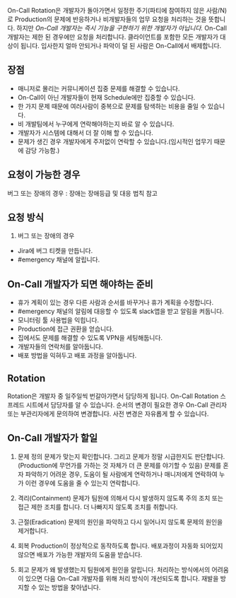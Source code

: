 On-Call Rotation은 개발자가 돌아가면서 일정한 주기(파티에 참여하지 않은 사람/N)로 Production의 문제에 반응하거나 비개발자들의 업무 요청을 처리하는 것을 뜻합니다. 하지만 *On-Call 개발자는 즉시 기능을 구현하기 위한 개발자가 아닙니다.* On-Call 개발자는 제한 된 경우에만 요청을 처리합니다. 클라이언트를 포함한 모든 개발자가 대상이 됩니다. 입사한지 얼마 안되거나 파악이 덜 된 사람은 On-Call에서 배제합니다.

## 장점
* 매니저로 몰리는 커뮤니케이션 집중 문제를 해결할 수 있습니다.
* On-Call이 아닌 개발자들이 현재 Schedule에만 집중할 수 있습니다.
* 한 가지 문제 때문에 여러사람이 중복으로 문제를 탐색하는 비용을 줄일 수 있습니다.
* 비 개발팀에서 누구에게 연락해야하는지 바로 알 수 있습니다.
* 개발자가 시스템에 대해서 더 잘 이해 할 수 있습니다.
* 문제가 생긴 경우 개발자에게 주저없이 연락할 수 있습니다.(임시적인 업무기 때문에 감당 가능함.)

## 요청이 가능한 경우
버그 또는 장애의 경우 : 장애는 장애등급 및 대응 법칙 참고

## 요청 방식
1. 버그 또는 장애의 경우
  - Jira에 버그 티켓을 만듭니다.
  - #emergency 채널에 알립니다.

## On-Call 개발자가 되면 해야하는 준비
  - 휴가 계획이 있는 경우 다른 사람과 순서를 바꾸거나 휴가 계획을 수정합니다.
  - #emergency 채널의 알림에 대응할 수 있도록 slack앱을 받고 알림을 켜둡니다.
  - 모니터링 툴 사용법을 익힙니다.
  - Production에 접근 권환을 얻습니다.
  - 집에서도 문제를 해결할 수 있도록 VPN을 세팅해둡니다.
  - 개발자들의 연락처를 알아둡니다.
  - 배포 방법을 익혀두고 배포 과정을 알아둡니다.

## Rotation
Rotation은 개발자 중 일주일씩 번갈아가면서 담당하게 됩니다. On-Call Rotation 스프레드 시트에서 담당자를 알 수 있습니다.
순서의 변경이 필요한 경우 On-Call 관리자 또는 부관리자에게 문의하여 변경합니다. 사전 변경은 자유롭게 할 수 있습니다.

## On-Call 개발자가 할일
1. 문제 정의
문제가 맞는지 확인합니다. 그리고 문제가 정말 시급한지도 판단합니다.(Production에 무언가를 가하는 것 자체가 더 큰 문제를 야기할 수 있음) 문제를 혼자 파악하기 어려운 경우, 도움이 될 사람에게 연락하거나 매니저에게 연락하여 누가 이런 경우에 도움을 줄 수 있는지 연락합니다.

2. 격리(Containment)
문제가 팀원에 의해서 다시 발생하지 않도록 주의 조치 또는 접근 제한 조치를 합니다. 더 나빠지지 않도록 조치를 취합니다.

3. 근절(Eradication)
문제의 원인을 파악하고 다시 일어나지 않도록 문제의 원인을 제거합니다.

4. 회복
Production이 정상적으로 동작하도록 합니다. 배포과정이 자동화 되어있지 않으면 배포가 가능한 개발자의 도움을 받습니다.

5. 회고
문제가 왜 발생했는지 팀원에게 원인을 알립니다. 처리하는 방식에서의 어려움이 있으면 다음 On-Call 개발자를 위해 처리 방식이 개선되도록 합니다. 재발을 방지할 수 있는 방법을 찾아냅니다.
